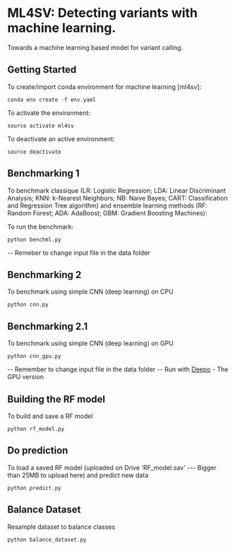 # ML4SV: Detecting variants with machine learning.

Towards a machine learning based model for variant calling. 

## Getting Started 

To create/import conda environment for machine learning [ml4sv]: 
```
conda env create -f env.yaml
```

To activate the environment:  
```
source activate ml4sv
```

To deactivate an active environment: 
```
source deactivate
```

## Benchmarking 1

To benchmark classique (LR: Logistic Regression; LDA: Linear Discriminant Analysis; KNN: k-Nearest Neighbors; NB: Naive Bayes; 
CART: Classification and Regression Tree algorithm) and ensemble learning methods (RF: Random Forest; ADA: AdaBoost; GBM: Gradient Boosting Machines):

To run the benchmark: 
```
python benchml.py
```
-- Remeber to change input file in the data folder

## Benchmarking 2
To benchmark using simple CNN (deep learning) on CPU
```
python cnn.py
```

## Benchmarking 2.1
To benchmark using simple CNN (deep learning) on GPU
```
python cnn_gpu.py
```

-- Remember to change input file in the data folder
-- Run with [Deepo](https://hub.docker.com/r/ufoym/deepo/) - The GPU version

## Building the RF model
To build and save a RF model 
```
python rf_model.py
```

## Do prediction
To load a saved RF model (uploaded on Drive 'RF_model.sav' --- Bigger than 25MB to upload here) and predict new data
```
python predict.py
```

## Balance Dataset
Resample dataset to balance classes
```
python balance_dataset.py
```
